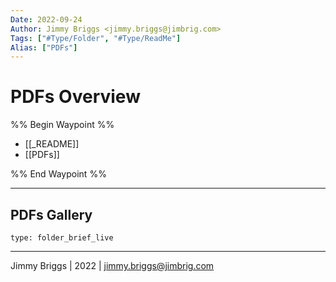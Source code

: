 ```yaml
---
Date: 2022-09-24
Author: Jimmy Briggs <jimmy.briggs@jimbrig.com>
Tags: ["#Type/Folder", "#Type/ReadMe"]
Alias: ["PDFs"]
---
```


# PDFs Overview

%% Begin Waypoint %%
- [[_README]]
- [[PDFs]]

%% End Waypoint %%

***

## PDFs Gallery

 
```ccard
type: folder_brief_live
```
 

***

Jimmy Briggs | 2022 | <jimmy.briggs@jimbrig.com>



